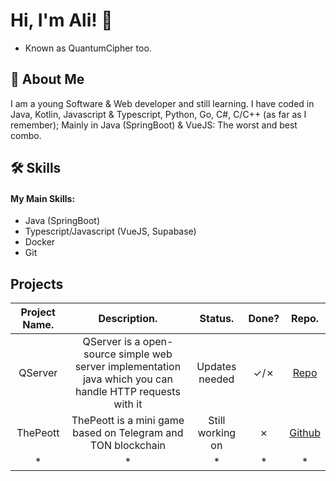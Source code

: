 
# Hi, I'm Ali! 👋
- Known as QuantumCipher too.

## 🚀 About Me
I am a young Software & Web developer and still learning. I have coded in Java, Kotlin, Javascript & Typescript, Python, Go, C#, C/C++ (as far as I remember); Mainly in Java (SpringBoot) & VueJS: The worst and best combo.


## 🛠 Skills
#### My Main Skills:
- Java (SpringBoot)
- Typescript/Javascript (VueJS, Supabase)
- Docker
- Git

## Projects
| **Project Name.** 	|                                              **Description.**                                             	|    **Status.**   	| **Done?** 	|                   **Repo.**                  	|
|:-----------------:	|:---------------------------------------------------------------------------------------------------------:	|:----------------:	|:---------:	|:--------------------------------------------:	|
|      QServer      	| QServer is a open-source simple web server implementation java which you can handle HTTP requests with it 	|  Updates needed  	|    ✓/✗    	| [Repo](https://github.com/qu-cipher/QServer) 	|
|      ThePeott     	|                        ThePeott is a mini game based on Telegram and TON blockchain                       	| Still working on 	|     ✗     	|     [Github](https://github.com/ThePeott)    	|
|         *         	|                                                     *                                                     	|         *        	|     *     	|                       *                      	|
